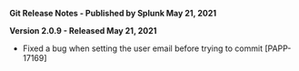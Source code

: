 **Git Release Notes - Published by Splunk May 21, 2021**


**Version 2.0.9 - Released May 21, 2021**

* Fixed a bug when setting the user email before trying to commit [PAPP-17169]
